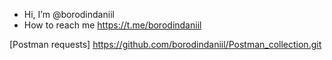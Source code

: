 - Hi, I’m @borodindaniil
- How to reach me https://t.me/borodindaniil

<!---
borodindaniil/borodindaniil is a ✨ special ✨ repository because its `README.md` (this file) appears on your GitHub profile.
You can click the Preview link to take a look at your changes.
--->

[Postman requests] https://github.com/borodindaniil/Postman_collection.git
